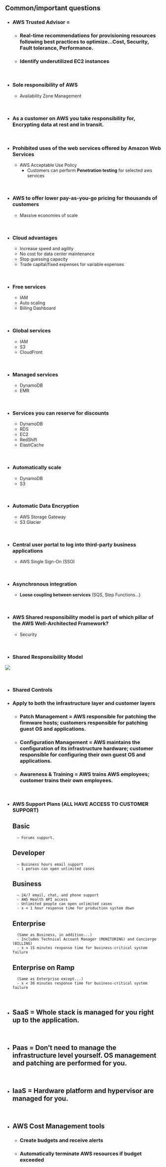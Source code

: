 ## **Common/important questions**

- ### **AWS Trusted Advisor** =
	- ### Real-time recommendations for provisioning resources following best practices to optimize...**Cost**, **Security**, **Fault tolerance**, **Performance**.
	- ### Identify underutilized EC2 instances

<br>

- ### **Sole responsibility of AWS**
	- Availability Zone Management

<br>

- ### As a customer on AWS you take responsibility for, **Encrypting data at rest** and **in transit**.

<br>

- ### **Prohibited uses of the web services offered by Amazon Web Services**
	- AWS Acceptable Use Policy
		- Customers can perform **Penetration testing** for selected aws services

<br>

- ### **AWS to offer lower pay-as-you-go pricing for thousands of customers**
	- Massive economies of scale

<br>

- ### **Cloud advantages**
	- Increase speed and agility
	- No cost for data center maintenance
	- Stop guessing capacity
	- Trade capital/fixed expenses for variable expenses

<br>

- ### **Free services**
	- IAM
	- Auto scaling
	- Billing Dashboard

<br>

- ### **Global services**
	- IAM
	- S3
	- CloudFront

<br>

- ### **Managed services**
	- DynamoDB
	- EMR

<br>

- ### **Services you can reserve for discounts**
	- DynamoDB
	- RDS
	- EC2
	- RedShift
	- ElastiCache

<br>

- ### **Automatically scale**
	- DynamoDB
	- S3

<br>

- ### **Automatic Data Encryption**
	- AWS Storage Gateway
	- S3 Glacier

<br>

- ### **Central user portal to log into third-party business applications**
	- AWS Single Sign-On (SSO)

<br>

- ### **Asynchronous integration**
	- **Loose coupling between services** (SQS, Step Functions...)

<br>

- ### **AWS Shared responsibility model is part of which pillar of the AWS Well-Architected Framework?**
	- Security

<br>

- ### **Shared Responsibility Model**
![](sharedResponsibilityModel.jpg)

<br>

- ### **Shared Controls**
- ### Apply to both the infrastructure layer and customer layers
	- ### **Patch Management** = AWS responsible for patching the firmware hosts; customers responsible for patching guest OS and applications.

	- ### **Configuration Management** = AWS maintains the configuration of its infrastructure hardware; customer responsible for configuring their own guest OS and applications.

	- ### **Awareness & Training** = AWS trains AWS employees; customer trains their own employees.

<br>

- ### **AWS Support Plans (ALL HAVE ACCESS TO CUSTOMER SUPPORT)**
	## **Basic**
		– Forums support.
	## **Developer**
		– Business hours email support
		- 1 person can open unlimited cases
	## **Business**
		– 24/7 email, chat, and phone support
		- AWS Health API access
		- Unlimited people can open unlimited cases
		- x < 1 hour response time for production system down
	## **Enterprise**
		(Same as Business, in addition...)
		- Includes Technical Account Manager (MONITORING) and Concierge (BILLING)
		- x < 15 minutes response time for business-critical system failure
	## **Enterprise on Ramp**
		(Same as Enterprise except...)
		- x < 30 minutes response time for business-critical system failure

<br>

- ## **SaaS** = Whole stack is managed for you right up to the application.

<br>

- ## **Paas** = Don’t need to manage the infrastructure level yourself. OS management and patching are performed for you.

<br>

- ## **IaaS** = Hardware platform and hypervisor are managed for you.

<br>

- ## **AWS Cost Management tools**
	- ### Create budgets and receive alerts
	- ### Automatically terminate AWS resources if budget exceeded